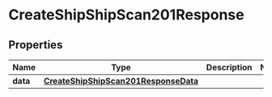 

# CreateShipShipScan201Response



## Properties

| Name | Type | Description | Notes |
|------------ | ------------- | ------------- | -------------|
|**data** | [**CreateShipShipScan201ResponseData**](CreateShipShipScan201ResponseData.md) |  |  |



